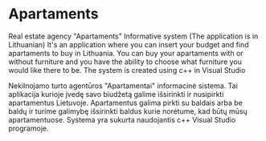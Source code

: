# Apartaments
Real estate agency "Apartaments" Informative system (The application is in Lithuanian)
It's an application where you can insert your budget and find apartaments to buy in Lithuania. You can buy your apartaments with or without furniture and you have the ability to choose what furniture you would like there to be. The system is created using c++ in Visual Studio 

Nekilnojamo turto agentūros "Apartamentai" informacinė sistema.
Tai aplikacija kurioje įvedę savo biudžetą galime išsirinkti ir nusipirkti apartamentus Lietuvoje. Apartamentus galima pirkti su baldais arba be baldų ir turime galimybę išsirinkti baldus kurie norėtume, kad būtų mūsų apartamentuose. Systema yra sukurta naudojantis c++ Visual Studio programoje.
